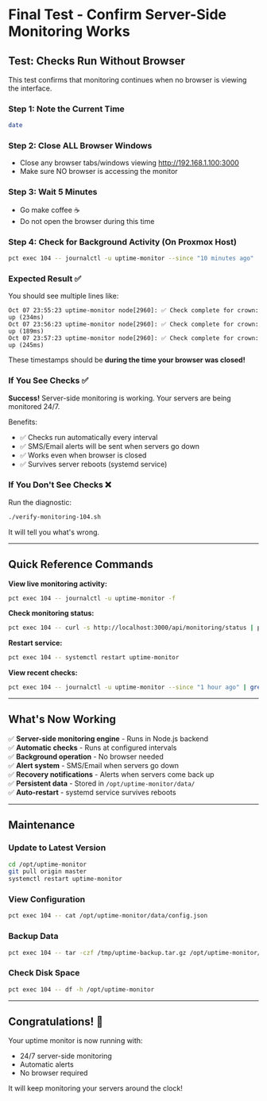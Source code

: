 # Final Test - Confirm Server-Side Monitoring Works

## Test: Checks Run Without Browser

This test confirms that monitoring continues when no browser is viewing the interface.

### Step 1: Note the Current Time
```bash
date
```

### Step 2: Close ALL Browser Windows
- Close any browser tabs/windows viewing http://192.168.1.100:3000
- Make sure NO browser is accessing the monitor

### Step 3: Wait 5 Minutes
- Go make coffee ☕
- Do not open the browser during this time

### Step 4: Check for Background Activity (On Proxmox Host)
```bash
pct exec 104 -- journalctl -u uptime-monitor --since "10 minutes ago" | grep "Check complete"
```

### Expected Result ✅

You should see multiple lines like:
```
Oct 07 23:55:23 uptime-monitor node[2960]: ✅ Check complete for crown: up (234ms)
Oct 07 23:56:23 uptime-monitor node[2960]: ✅ Check complete for crown: up (189ms)
Oct 07 23:57:23 uptime-monitor node[2960]: ✅ Check complete for crown: up (245ms)
```

These timestamps should be **during the time your browser was closed!**

### If You See Checks ✅

**Success!** Server-side monitoring is working. Your servers are being monitored 24/7.

Benefits:
- ✅ Checks run automatically every interval
- ✅ SMS/Email alerts will be sent when servers go down
- ✅ Works even when browser is closed
- ✅ Survives server reboots (systemd service)

### If You Don't See Checks ❌

Run the diagnostic:
```bash
./verify-monitoring-104.sh
```

It will tell you what's wrong.

---

## Quick Reference Commands

**View live monitoring activity:**
```bash
pct exec 104 -- journalctl -u uptime-monitor -f
```

**Check monitoring status:**
```bash
pct exec 104 -- curl -s http://localhost:3000/api/monitoring/status | python3 -m json.tool
```

**Restart service:**
```bash
pct exec 104 -- systemctl restart uptime-monitor
```

**View recent checks:**
```bash
pct exec 104 -- journalctl -u uptime-monitor --since "1 hour ago" | grep "Check complete"
```

---

## What's Now Working

✅ **Server-side monitoring engine** - Runs in Node.js backend  
✅ **Automatic checks** - Runs at configured intervals  
✅ **Background operation** - No browser needed  
✅ **Alert system** - SMS/Email when servers go down  
✅ **Recovery notifications** - Alerts when servers come back up  
✅ **Persistent data** - Stored in `/opt/uptime-monitor/data/`  
✅ **Auto-restart** - systemd service survives reboots  

---

## Maintenance

### Update to Latest Version
```bash
cd /opt/uptime-monitor
git pull origin master
systemctl restart uptime-monitor
```

### View Configuration
```bash
pct exec 104 -- cat /opt/uptime-monitor/data/config.json
```

### Backup Data
```bash
pct exec 104 -- tar -czf /tmp/uptime-backup.tar.gz /opt/uptime-monitor/data/
```

### Check Disk Space
```bash
pct exec 104 -- df -h /opt/uptime-monitor
```

---

## Congratulations! 🎉

Your uptime monitor is now running with:
- 24/7 server-side monitoring
- Automatic alerts
- No browser required

It will keep monitoring your servers around the clock!

